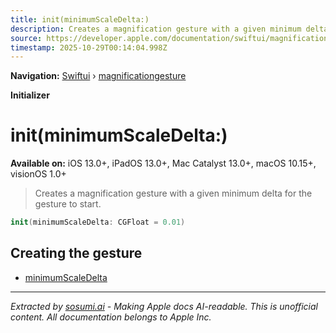 ```yaml
---
title: init(minimumScaleDelta:)
description: Creates a magnification gesture with a given minimum delta for the gesture to start.
source: https://developer.apple.com/documentation/swiftui/magnificationgesture/init(minimumscaledelta:)
timestamp: 2025-10-29T00:14:04.998Z
---
```


**Navigation:** [Swiftui](/documentation/swiftui) › [magnificationgesture](/documentation/swiftui/magnificationgesture)

**Initializer**

# init(minimumScaleDelta:)

**Available on:** iOS 13.0+, iPadOS 13.0+, Mac Catalyst 13.0+, macOS 10.15+, visionOS 1.0+

> Creates a magnification gesture with a given minimum delta for the gesture to start.

```swift
init(minimumScaleDelta: CGFloat = 0.01)
```

## Creating the gesture

- [minimumScaleDelta](/documentation/swiftui/magnificationgesture/minimumscaledelta)

---

*Extracted by [sosumi.ai](https://sosumi.ai) - Making Apple docs AI-readable.*
*This is unofficial content. All documentation belongs to Apple Inc.*
